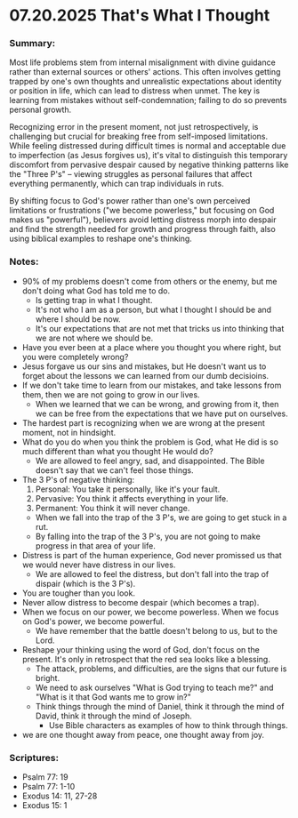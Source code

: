 # 07.20.2025 That's What I Thought

### Summary:
Most life problems stem from internal misalignment with divine guidance
rather than external sources or others' actions. This often involves getting trapped
by one's own thoughts and unrealistic expectations about
identity or position in life, which can lead to distress when unmet. The
key is learning from mistakes without self-condemnation; failing to do so
prevents personal growth. 

Recognizing error in the present moment, not just
retrospectively, is challenging but crucial for breaking free from
self-imposed limitations. While feeling distressed during difficult times
is normal and acceptable due to imperfection (as Jesus forgives us), it's vital to distinguish
this temporary discomfort from pervasive despair caused by negative thinking patterns like the "Three
P's" – viewing struggles as personal failures that affect everything permanently, which can trap
individuals in ruts. 

By shifting focus to God's power rather than one's own perceived limitations or frustrations 
("we become powerless," but focusing on God makes us "powerful"), believers avoid letting distress morph 
into despair and find the strength needed for growth and progress through faith, also using biblical examples to reshape one's thinking.

### Notes:
- 90% of my problems doesn't come from others or the enemy, but me don't doing what God has told me to do.
    - Is getting trap in what I thought. 
    - It's not who I am as a person, but what I thought I should be and where I should be now.
    - It's our expectations that are not met that tricks us into thinking that we are not where we should be.
- Have you ever been at a place where you thought you where right, but you were completely wrong?
- Jesus forgave us our sins and mistakes, but He doesn't want us to forget about the lessons we can learned from our dumb decisioins.
- If we don't take time to learn from our mistakes, and take lessons from them, then we are not going to grow in our lives.
    - When we learned that we can be wrong, and growing from it, then we can be free from the expectations that we have put on ourselves.
- The hardest part is recognizing when we are wrong at the present moment, not in hindsight.
- What do you do when you think the problem is God, what He did is so much different than what you thought He would do?
    - We are allowed to feel angry, sad, and disappointed. The Bible doesn't say that we can't feel those things.
- The 3 P's of negative thinking:
    1. Personal: You take it personally, like it's your fault.
    2. Pervasive: You think it affects everything in your life.
    3. Permanent: You think it will never change.
    - When we fall into the trap of the 3 P's, we are going to get stuck in a rut.
    - By falling into the trap of the 3 P's, you are not going to make progress in that area of your life.
- Distress is part of the human experience, God never promissed us that we would never have distress in our lives.
    - We are allowed to feel the distress, but don't fall into the trap of dispair (which is the 3 P's).
- You are tougher than you look.
- Never allow distress to become despair (which becomes a trap).
- When we focus on our power, we become powerless. When we focus on God's power, we become powerful.
    - We have remember that the battle doesn't belong to us, but to the Lord.
- Reshape your thinking using the word of God, don't focus on the present. It's only in retrospect that the red sea looks like a blessing.
    - The attack, problems, and difficulties, are the signs that our future is bright.
    - We need to ask ourselves "What is God trying to teach me?" and "What is it that God wants me to grow in?"
    - Think things through the mind of Daniel, think it through the mind of David, think it through the mind of Joseph.
        - Use Bible characters as examples of how to think through things.
- we are one thought away from peace, one thought away from joy.

### Scriptures:
- Psalm 77: 19
- Psalm 77: 1-10
- Exodus 14: 11, 27-28
- Exodus 15: 1
